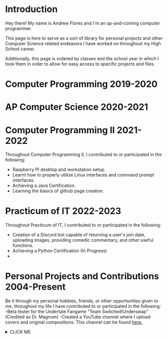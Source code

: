 # **Introduction**
Hey there! My name is Andrew Flores and I'm an up-and-coming computer programmer. 

This page is here to serve as a sort of library for personal projects and other Computer Science related endeavors I have worked on throughout my High School career.

Additionally, this page is ordered by classes and the school year in which I took them in order to allow for easy access to specific projects and files.

# **Computer Programming 2019-2020** 

# **AP Computer Science 2020-2021** 

# **Computer Programming II 2021-2022** 
Throughout Computer Programming II, I contributed to or participated in the following:
- Raspberry PI desktop  and workstation setup.
- Learnt how to properly utilize Linux interfaces and command prompt interfaces.
- Achieving a Java Certification.
- Learning the basics of github page creation.

# **Practicum of IT 2022-2023** 
Throughout Practicum of IT, I contributed to or participated in the following:
- Creation of a Discord bot capable of returning a user's join date, uploading images, providing comedic commentary, and other useful functions.
- Achieving a Python Certification (In Progress)
- 

# **Personal Projects and Contributions 2004-Present**
Be it through my personal hobbies, friends, or other opportunities given to me, throughout my life I have contributed to or participated in the following:
-Beta tester for the Undertale Fangame "Team Switched!Underswap" (Credited as Dr. Magnum)
-Created a YouTube channel where I upload covers and original compositions. This channel can be found [here.](https://www.youtube.com/@Dr.Magnum)
<details><summary>CLICK ME</summary>d
<p>


#### We can hide anything, even code!

```ruby
   puts "Hello World"
```

</p>
</details>
